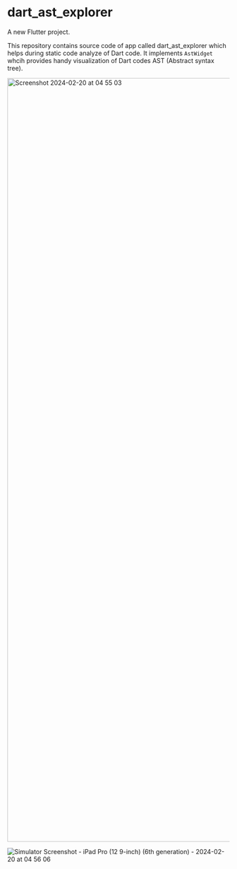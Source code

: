 # dart_ast_explorer

A new Flutter project.

This repository contains source code of app called dart_ast_explorer which helps during static code analyze of Dart code. It implements `AstWidget` whcih provides handy visualization of Dart codes AST (Abstract syntax tree).

<img width="1728" alt="Screenshot 2024-02-20 at 04 55 03" src="https://github.com/Arman1997/dart_ast_explorer/assets/20797432/da282874-edda-48dc-8899-cb355357af5f">

![Simulator Screenshot - iPad Pro (12 9-inch) (6th generation) - 2024-02-20 at 04 56 06](https://github.com/Arman1997/dart_ast_explorer/assets/20797432/cfce27a0-b143-4b4e-b338-f7db1c3b47ed)
